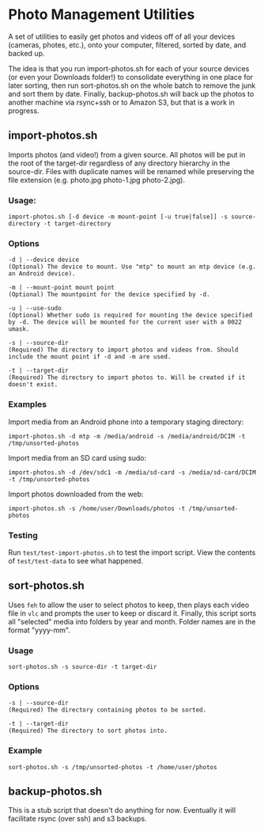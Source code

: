 # Photo Management Utilities

A set of utilities to easily get photos and videos off of all your devices (cameras, photes, etc.), onto your computer, filtered, sorted by date, and backed up.

The idea is that you run import-photos.sh for each of your source devices (or even your Downloads folder!) to consolidate everything in one place for later sorting, then run sort-photos.sh on the whole batch to remove the junk and sort them by date. Finally, backup-photos.sh will back up the photos to another machine via rsync+ssh or to Amazon S3, but that is a work in progress.

## import-photos.sh

Imports photos (and video!) from a given source. All photos will be put in the root of the target-dir regardless of any directory hierarchy in the source-dir. Files with duplicate names will be renamed while preserving the file extension (e.g. photo.jpg photo-1.jpg photo-2.jpg).

### Usage:

	import-photos.sh [-d device -m mount-point [-u true|false]] -s source-directory -t target-directory
	
### Options

	-d | --device device
	(Optional) The device to mount. Use "mtp" to mount an mtp device (e.g. an Android device).

	-m | --mount-point mount point
	(Optional) The mountpoint for the device specified by -d.

	-u | --use-sudo
	(Optional) Whether sudo is required for mounting the device specified by -d. The device will be mounted for the current user with a 0022 umask.

	-s | --source-dir
	(Required) The directory to import photos and videos from. Should include the mount point if -d and -m are used.

	-t | --target-dir
	(Required) The directory to import photos to. Will be created if it doesn't exist.

### Examples

Import media from an Android phone into a temporary staging directory:

	import-photos.sh -d mtp -m /media/android -s /media/android/DCIM -t /tmp/unsorted-photos

Import media from an SD card using sudo:

	import-photos.sh -d /dev/sdc1 -m /media/sd-card -s /media/sd-card/DCIM -t /tmp/unsorted-photos

Import photos downloaded from the web:

	import-photos.sh -s /home/user/Downloads/photos -t /tmp/unsorted-photos

### Testing

Run `test/test-import-photos.sh` to test the import script. View the contents of `test/test-data` to see what happened.

## sort-photos.sh

Uses `feh` to allow the user to select photos to keep, then plays each video file in `vlc` and prompts the user to keep or discard it. Finally, this script sorts all "selected" media into folders by year and month. Folder names are in the format "yyyy-mm".

### Usage

	sort-photos.sh -s source-dir -t target-dir

### Options

	-s | --source-dir
	(Required) The directory containing photos to be sorted. 

	-t | --target-dir
	(Required) The directory to sort photos into.

### Example

	sort-photos.sh -s /tmp/unsorted-photos -t /home/user/photos

## backup-photos.sh

This is a stub script that doesn't do anything for now. Eventually it will facilitate rsync (over ssh) and s3 backups.
